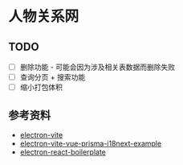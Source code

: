 # 人物关系网


## TODO

- [ ] 删除功能 - 可能会因为涉及相关表数据而删除失败
- [ ] 查询分页 + 搜索功能
- [ ] 缩小打包体积

## 参考资料

- [electron-vite](https://electron-vite.org)
- [electron-vite-vue-prisma-i18next-example](https://github.com/leoFitz1024/electron-vite-vue-prisma-i18next-example)
- [electron-react-boilerplate](https://github.com/electron-react-boilerplate/electron-react-boilerplate)
